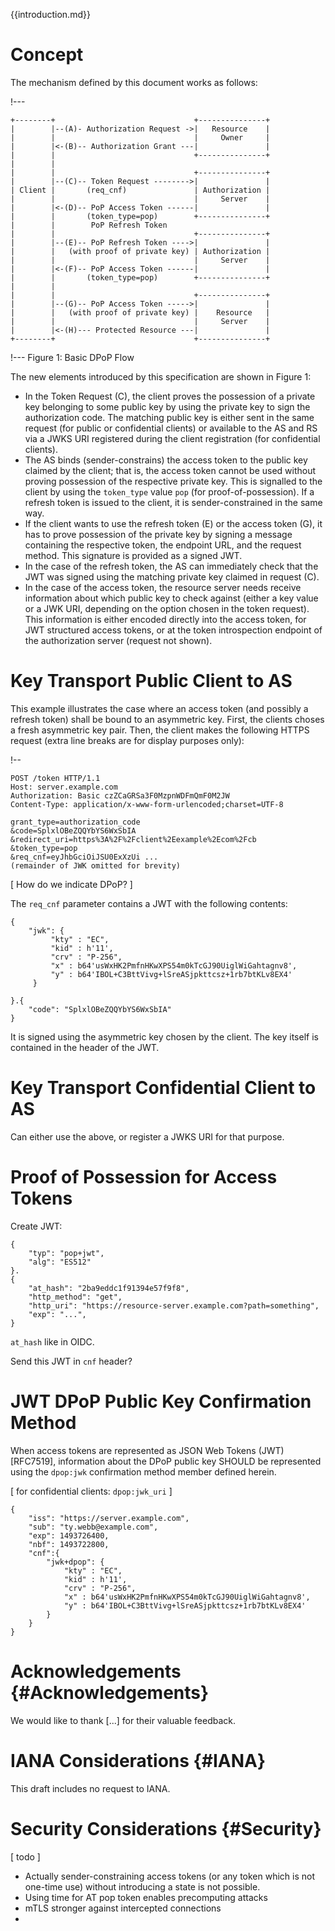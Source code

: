 
{{introduction.md}}

# Concept

The mechanism defined by this document works as follows:

!---
~~~ ascii-art
+--------+                               +---------------+
|        |--(A)- Authorization Request ->|   Resource    |
|        |                               |     Owner     |
|        |<-(B)-- Authorization Grant ---|               |
|        |                               +---------------+
|        |
|        |                               +---------------+
|        |--(C)-- Token Request -------->|               |
| Client |       (req_cnf)               | Authorization |
|        |                               |     Server    |
|        |<-(D)-- PoP Access Token ------|               |
|        |       (token_type=pop)        +---------------+
|        |        PoP Refresh Token
|        |                               +---------------+
|        |--(E)-- PoP Refresh Token ---->|               |
|        |   (with proof of private key) | Authorization |
|        |                               |     Server    |
|        |<-(F)-- PoP Access Token ------|               |
|        |       (token_type=pop)        +---------------+
|        |
|        |                               +---------------+
|        |--(G)-- PoP Access Token ----->|               |
|        |   (with proof of private key) |    Resource   |
|        |                               |     Server    |
|        |<-(H)--- Protected Resource ---|               |
+--------+                               +---------------+
~~~
!---
Figure 1: Basic DPoP Flow

The new elements introduced by this specification are shown in Figure 1:

  * In the Token Request (C), the client proves the possession of a
    private key belonging to some public key by using the private key
    to sign the authorization code. The matching public key is either
    sent in the same request (for public or confidential clients) or
    available to the AS and RS via a JWKS URI registered during the
    client registration (for confidential clients).
  * The AS binds (sender-constrains) the access token to the public
    key claimed by the client; that is, the access token cannot be
    used without proving possession of the respective private key.
    This is signalled to the client by using the `token_type` value
    `pop` (for proof-of-possession). If a refresh token is issued to
    the client, it is sender-constrained in the same way.
  * If the client wants to use the refresh token (E) or the access
    token (G), it has to prove possession of the private key by
    signing a message containing the respective token, the endpoint
    URL, and the request method. This signature is provided as a
    signed JWT.
  * In the case of the refresh token, the AS can immediately check
    that the JWT was signed using the matching private key claimed in
    request (C). 
  * In the case of the access token, the resource server needs receive
    information about which public key to check against (either a key
    value or a JWK URI, depending on the option chosen in the token
    request). This information is either encoded directly into the
    access token, for JWT structured access tokens, or at the token
    introspection endpoint of the authorization server (request not
    shown).

# Key Transport Public Client to AS

This example illustrates the case where an access token (and possibly
a refresh token) shall be bound to an asymmetric key. First, the
clients choses a fresh asymmetric key pair. Then, the client makes the
following HTTPS request (extra line breaks are for display purposes
only):


!--
~~~
POST /token HTTP/1.1
Host: server.example.com
Authorization: Basic czZCaGRSa3F0MzpnWDFmQmF0M2JW
Content-Type: application/x-www-form-urlencoded;charset=UTF-8

grant_type=authorization_code
&code=SplxlOBeZQQYbYS6WxSbIA
&redirect_uri=https%3A%2F%2Fclient%2Eexample%2Ecom%2Fcb
&token_type=pop
&req_cnf=eyJhbGciOiJSU0ExXzUi ...
(remainder of JWK omitted for brevity)
~~~

[ How do we indicate DPoP? ]

The `req_cnf` parameter contains a JWT with the following contents:

```
{
    "jwk": {
         "kty" : "EC",
         "kid" : h'11',
         "crv" : "P-256",
         "x" : b64'usWxHK2PmfnHKwXPS54m0kTcGJ90UiglWiGahtagnv8',
         "y" : b64'IBOL+C3BttVivg+lSreASjpkttcsz+1rb7btKLv8EX4'
     }

}.{
    "code": "SplxlOBeZQQYbYS6WxSbIA"
}
```

It is signed using the asymmetric key chosen by the client. The key
itself is contained in the header of the JWT.

# Key Transport Confidential Client to AS

Can either use the above, or register a JWKS URI for that purpose.

# Proof of Possession for Access Tokens

Create JWT:
```
{
    "typ": "pop+jwt",
    "alg": "ES512"
}.
{
    "at_hash": "2ba9eddc1f91394e57f9f8",
    "http_method": "get",
    "http_uri": "https://resource-server.example.com?path=something",
    "exp": "...",
}
```
    
`at_hash` like in OIDC.

Send this JWT in `cnf` header?

# JWT DPoP Public Key Confirmation Method

When access tokens are represented as JSON Web Tokens (JWT)[RFC7519],
information about the DPoP public key SHOULD be represented using the
`dpop:jwk` confirmation method member defined herein.

[ for confidential clients: `dpop:jwk_uri` ]

```
{
    "iss": "https://server.example.com",
    "sub": "ty.webb@example.com",
    "exp": 1493726400,
    "nbf": 1493722800,
    "cnf":{
        "jwk+dpop": {
            "kty" : "EC",
            "kid" : h'11',
            "crv" : "P-256",
            "x" : b64'usWxHK2PmfnHKwXPS54m0kTcGJ90UiglWiGahtagnv8',
            "y" : b64'IBOL+C3BttVivg+lSreASjpkttcsz+1rb7btKLv8EX4'
        }
    }
}
```

# Acknowledgements {#Acknowledgements}
      
We would like to thank [...] for their valuable feedback.
    

# IANA Considerations {#IANA}
      
  This draft includes no request to IANA.
    

# Security Considerations {#Security}
      
[ todo ]

      
      
  * Actually sender-constraining access tokens (or any token which is not one-time use) without introducing a state is not possible.
  * Using time for AT pop token enables precomputing attacks
  * mTLS stronger against intercepted connections
  * 
